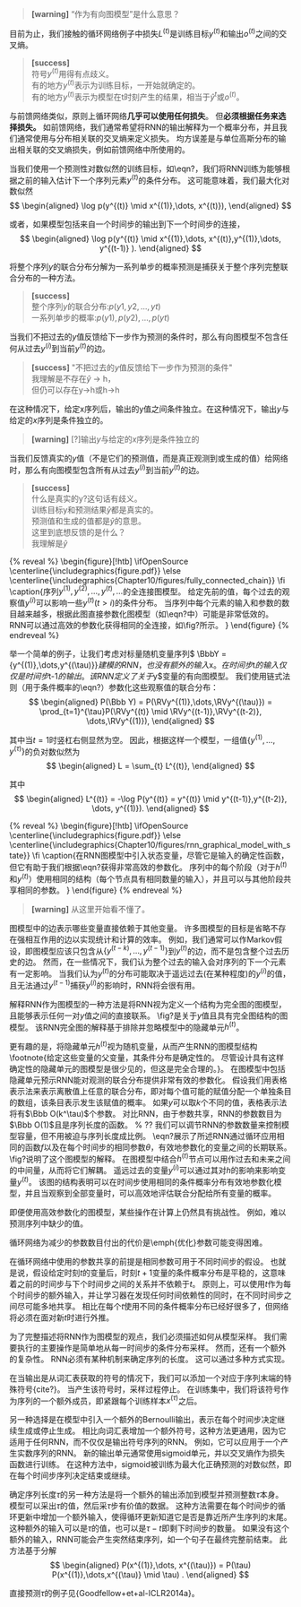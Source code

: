 > **[warning]** “作为有向图模型”是什么意思？  

目前为止，我们接触的循环网络例子中损失$L^{(t)}$是训练目标$y^{(t)}$和输出$o^{(t)}$之间的交叉熵。
> **[success]**  
> 符号$y^{(t)}$用得有点歧义。  
> 有的地方$y^{(t)}$表示为训练目标，一开始就确定的。  
> 有的地方$y^{(t)}$表示为模型在t时刻产生的结果，相当于$\hat y^{{t}}$或$o^{(t)}$。  

与前馈网络类似，原则上循环网络**几乎可以使用任何损失**。
但**必须根据任务来选择损失。**
如前馈网络，我们通常希望将RNN的输出解释为一个概率分布，并且我们通常使用与分布相关联的交叉熵来定义损失。
均方误差是与单位高斯分布的输出相关联的交叉熵损失，例如前馈网络中所使用的。

当我们使用一个预测性对数似然的训练目标，如\eqn?，我们将RNN训练为能够根据之前的输入估计下一个序列元素$y^{(t)}$的条件分布。
这可能意味着，我们最大化对数似然  
$$
\begin{aligned}
 \log p(y^{(t)} \mid x^{(1)},\dots, x^{(t)}),
\end{aligned}
$$

或者，如果模型包括来自一个时间步的输出到下一个时间步的连接，  
$$
\begin{aligned}
 \log p(y^{(t)} \mid x^{(1)},\dots, x^{(t)},y^{(1)},\dots, y^{(t-1)} ).
\end{aligned}
$$

将整个序列$y$的联合分布分解为一系列单步的概率预测是捕获关于整个序列完整联合分布的一种方法。  
> **[success]**  
> 整个序列$y$的联合分布:$p(y1, y2, ..., yt)$  
> 一系列单步的概率:$p(y1),p(y2), ..., p(yt)$  

当我们不把过去的$y$值反馈给下一步作为预测的条件时，那么有向图模型不包含任何从过去$y^{(i)}$到当前$y^{(t)}$的边。   
> **[success]** "不把过去的$y$值反馈给下一步作为预测的条件"  
> 我理解是不存在$\hat y$ -> h，  
> 但仍可以存在y->h或h->h  

在这种情况下，给定x序列后，输出的y值之间条件独立。在这种情况下，输出$y$与给定的$x$序列是条件独立的。  
> **[warning]** [?]输出$y$与给定的$x$序列是条件独立的  

当我们反馈真实的$y$值（不是它们的预测值，而是真正观测到或生成的值）给网络时，那么有向图模型包含所有从过去$y^{(i)}$到当前$y^{(t)}$的边。  
> **[success]**  
> 什么是真实的y?这句话有歧义。  
> 训练目标y和预测结果$\hat y$都是真实的。  
> 预测值和生成的值都是$\hat y$的意思。  
> 这里到底想反馈的是什么？  
> 我理解是$\hat y$  

{% reveal %}
\begin{figure}[!htb]
\ifOpenSource
\centerline{\includegraphics{figure.pdf}}
\else
\centerline{\includegraphics{Chapter10/figures/fully_connected_chain}}
\fi
\caption{序列$y^{(1)},y^{(2)},\dots,y^{(t)},\dots$的全连接图模型。
给定先前的值，每个过去的观察值$y^{(i)}$可以影响一些$y^{(t)}$($t>i$)的条件分布。
当序列中每个元素的输入和参数的数目越来越多，根据此图直接参数化图模型（如\eqn?中）可能是非常低效的。
RNN可以通过高效的参数化获得相同的全连接，如\fig?所示。
}
\end{figure}
{% endreveal %} 

举一个简单的例子，让我们考虑对标量随机变量序列$ \BbbY = \{y^{(1)},\dots,y^{(\tau)}\}$建模的RNN，也没有额外的输入$x$。
在时间步$t$的输入仅仅是时间步$t-1$的输出。
该RNN定义了关于$y$变量的有向图模型。
我们使用链式法则（用于条件概率的\eqn?）参数化这些观察值的联合分布：  
$$
\begin{aligned}
 P(\Bbb Y) = P(\RVy^{(1)},\dots,\RVy^{(\tau)}) = \prod_{t=1}^{\tau}P(\RVy^{(t)} \mid \RVy^{(t-1)},\RVy^{(t-2)},
 \dots,\RVy^{(1)}),
\end{aligned}
$$

其中当$t=1$时竖杠右侧显然为空。
因此，根据这样一个模型，一组值$\{y^{(1)},\dots,y^{(\tau)} \}$的负对数似然为  
$$
\begin{aligned}
 L = \sum_{t} L^{(t)},
\end{aligned}
$$

其中
$$
\begin{aligned}
 L^{(t)} = -\log P(y^{(t)} = y^{(t)} \mid y^{(t-1)},y^{(t-2)}, \dots, y^{(1)}).
\end{aligned}
$$

{% reveal %} 
\begin{figure}[!htb]
\ifOpenSource
\centerline{\includegraphics{figure.pdf}}
\else
\centerline{\includegraphics{Chapter10/figures/rnn_graphical_model_with_state}}
\fi
\caption{在RNN图模型中引入状态变量，尽管它是输入的确定性函数，但它有助于我们根据\eqn?获得非常高效的参数化。
序列中的每个阶段（对于$h^{(t)}$和$y^{(t)}$）使用相同的结构（每个节点具有相同数量的输入），并且可以与其他阶段共享相同的参数。
}
\end{figure}
{% endreveal %} 

> **[warning]** 从这里开始看不懂了。 

图模型中的边表示哪些变量直接依赖于其他变量。
许多图模型的目标是省略不存在强相互作用的边以实现统计和计算的效率。
例如，我们通常可以作Markov假设，即图模型应该只包含从$\{ y^{(t-k)}, \dots, y^{(t-1)}\}$到$y^{(t)}$的边，而不是包含整个过去历史的边。
然而，在一些情况下，我们认为整个过去的输入会对序列的下一个元素有一定影响。
当我们认为$y^{(t)}$的分布可能取决于遥远过去(在某种程度)的$y^{(i)}$的值，且无法通过$y^{(t-1)}$捕获$y^{(i)}$的影响时，RNN将会很有用。

解释RNN作为图模型的一种方法是将RNN视为定义一个结构为完全图的图模型，且能够表示任何一对$y$值之间的直接联系。
\fig?是关于$y$值且具有完全图结构的图模型。
该RNN完全图的解释基于排除并忽略模型中的隐藏单元$h^{(t)}$。

更有趣的是，将隐藏单元$h^{(t)}$视为随机变量，从而产生RNN的图模型结构\footnote{给定这些变量的父变量，其条件分布是确定性的。
尽管设计具有这样确定性的隐藏单元的图模型是很少见的，但这是完全合理的。}。
在图模型中包括隐藏单元预示RNN能对观测的联合分布提供非常有效的参数化。
假设我们用表格表示法来表示离散值上任意的联合分布，即对每个值可能的赋值分配一个单独条目的数组，该条目表示发生该赋值的概率。
如果$y$可以取$k$个不同的值，表格表示法将有$\Bbb O(k^\tau)$个参数。
对比RNN，由于参数共享，RNN的参数数目为$\Bbb O(1)$且是序列长度的函数。 % ??
我们可以调节RNN的参数数量来控制模型容量，但不用被迫与序列长度成比例。
\eqn?展示了所述RNN通过循环应用相同的函数$f$以及在每个时间步的相同参数$\theta$，有效地参数化的变量之间的长期联系。
\fig?说明了这个图模型的解释。
在图模型中结合$h^{(t)}$节点可以用作过去和未来之间的中间量，从而将它们解耦。
遥远过去的变量$y^{(i)}$可以通过其对$h$的影响来影响变量$y^{(t)}$。
该图的结构表明可以在时间步使用相同的条件概率分布有效地参数化模型，并且当观察到全部变量时，可以高效地评估联合分配给所有变量的概率。


即便使用高效参数化的图模型，某些操作在计算上仍然具有挑战性。
例如，难以预测序列中缺少的值。

循环网络为减少的参数数目付出的代价是\emph{优化}参数可能变得困难。

在循环网络中使用的参数共享的前提是相同参数可用于不同时间步的假设。
也就是说，假设给定时刻$t$的变量后，时刻$t +1$变量的条件概率分布是平稳的，这意味着之前的时间步与下个时间步之间的关系并不依赖于$t$。
原则上，可以使用$t$作为每个时间步的额外输入，并让学习器在发现任何时间依赖性的同时，在不同时间步之间尽可能多地共享。
相比在每个$t$使用不同的条件概率分布已经好很多了，但网络将必须在面对新$t$时进行外推。

为了完整描述将RNN作为图模型的观点，我们必须描述如何从模型采样。
我们需要执行的主要操作是简单地从每一时间步的条件分布采样。
然而，还有一个额外的复杂性。
RNN必须有某种机制来确定序列的长度。
这可以通过多种方式实现。

在当输出是从词汇表获取的符号的情况下，我们可以添加一个对应于序列末端的特殊符号{cite?}。
当产生该符号时，采样过程停止。
在训练集中，我们将该符号作为序列的一个额外成员，即紧跟每个训练样本$x^{(\tau)}$之后。

另一种选择是在模型中引入一个额外的Bernoulli输出，表示在每个时间步决定继续生成或停止生成。
相比向词汇表增加一个额外符号，这种方法更通用，因为它适用于任何RNN，而不仅仅是输出符号序列的RNN。
例如，它可以应用于一个产生实数序列的RNN。
新的输出单元通常使用sigmoid单元，并以交叉熵作为损失函数进行训练。
在这种方法中，sigmoid被训练为最大化正确预测的对数似然，即在每个时间步序列决定结束或继续。

确定序列长度$\tau$的另一种方法是将一个额外的输出添加到模型并预测整数$\tau$本身。
模型可以采出$\tau$的值，然后采$\tau$步有价值的数据。
这种方法需要在每个时间步的循环更新中增加一个额外输入，使得循环更新知道它是否是靠近所产生序列的末尾。
这种额外的输入可以是$\tau$的值，也可以是$\tau - t$即剩下时间步的数量。
如果没有这个额外的输入，RNN可能会产生突然结束序列，如一个句子在最终完整前结束。
此方法基于分解  
$$
\begin{aligned}
 P(x^{(1)},\dots, x^{(\tau)}) = P(\tau) P(x^{(1)},\dots,x^{(\tau)} \mid \tau) .
\end{aligned}
$$

直接预测$\tau$的例子见{Goodfellow+et+al-ICLR2014a}。